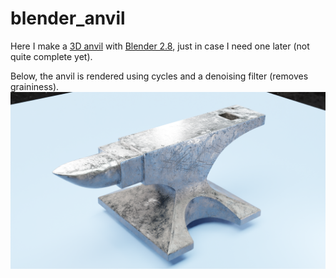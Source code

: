 # blender_anvil
Here I make a [3D anvil](https://www.youtube.com/watch?v=yi87Dap_WOc&list=PLjEaoINr3zgHJVJF3T3CFUAZ6z11jKg6a) with [Blender 2.8](https://www.blender.org), just in case I need one later (not quite complete yet).

Below, the anvil is rendered using cycles and a denoising filter (removes graininess).
![Rendered Anvil](Stage_2_-_Texturing/anvil_out.png "Rendered Anvil")
